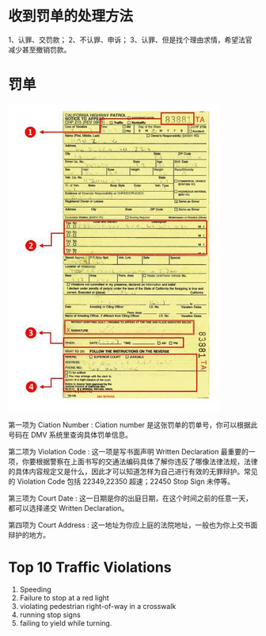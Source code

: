
# 收到罚单的处理方法

1、认罪、交罚款；
2、不认罪、申诉；
3、认罪、但是找个理由求情，希望法官减少甚至撤销罚款。

# 罚单

![](/assets/images/2021-11-06-15-45-13.png)

第一项为 Ciation Number : Ciation number 是这张罚单的罚单号，你可以根据此号码在 DMV 系统里查询具体罚单信息。

第二项为 Violation Code : 这一项是写书面声明 Written Declaration 最重要的一项，你要根据警察在上面书写的交通法编码具体了解你违反了哪像法律法规，法律的具体内容规定又是什么，因此才可以知道怎样为自己进行有效的无罪辩护。常见的 Violation Code 包括 22349,22350 超速；22450 Stop Sign 未停等。

第三项为 Court Date : 这一日期是你的出庭日期，在这个时间之前的任意一天，都可以选择递交 Written Declaration。

第四项为 Court Address : 这一地址为你应上庭的法院地址，一般也为你上交书面辩护的地方。

# Top 10 Traffic Violations

1. Speeding
2. Failure to stop at a red light
3. violating pedestrian right-of-way in a crosswalk
4. running stop signs
5. failing to yield while turning. 
